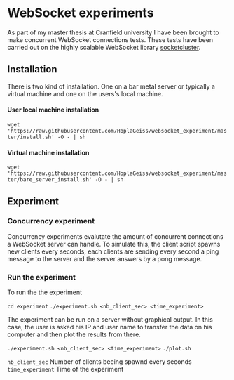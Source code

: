 # WebSocket experiments

As part of my master thesis at Cranfield university I have been brought to make concurrent WebSocket connections tests. These tests have been carried out on the highly scalable WebSocket library [socketcluster](https://github.com/TopCloud/socketcluster).

## Installation

There is two kind of installation. One on a bar metal server or typically a virtual machine and one on the users's local machine.

#### User local machine installation
`wget 'https://raw.githubusercontent.com/HoplaGeiss/websocket_experiment/master/install.sh' -O - | sh`

#### Virtual machine installation
`wget 'https://raw.githubusercontent.com/HoplaGeiss/websocket_experiment/master/bare_server_install.sh' -O - | sh`

## Experiment

### Concurrency experiment

Concurrency experiments evalutate the amount of concurrent connections a WebSocket server can handle.
To simulate this, the client script spawns new clients every seconds, each clients are sending every second a ping message to the server and the server answers by a pong message.

### Run the experiment

To run the the experiment

`cd experiment`
`./experiment.sh <nb_client_sec> <time_experiment>`

The experiment can be run on a server without graphical output.
In this case, the user is asked his IP and user name to transfer the data on his computer and then plot the results from there.

`./experiment.sh <nb_client_sec> <time_experiment>`
`./plot.sh`

`nb_client_sec` Number of clients beeing spawnd every seconds
`time_experiment` Time of the experiment





